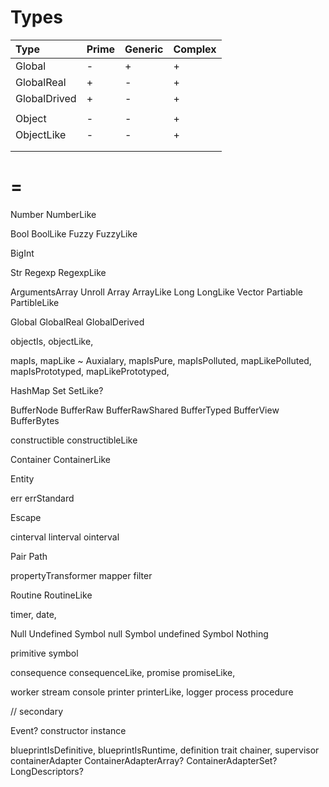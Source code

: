 # Types

| Type         | Prime | Generic | Complex |
|:------------ | ----- | ------- | ------- |
| Global       |   -   |    +    |    +    |
| GlobalReal   |   +   |    -    |    +    |
| GlobalDrived |   +   |    -    |    +    |
|              |       |         |         |
| Object       |   -   |    -    |    +    |
| ObjectLike   |   -   |    -    |    +    |
|              |       |         |         |
|              |       |         |         |

# =

Number
NumberLike

Bool
BoolLike
Fuzzy
FuzzyLike

BigInt

Str
Regexp
RegexpLike

ArgumentsArray
Unroll
Array
ArrayLike
Long
LongLike
Vector
Partiable
PartibleLike

Global
GlobalReal
GlobalDerived

objectIs,
objectLike,

mapIs,
mapLike ~ Auxialary,
mapIsPure,
mapIsPolluted,
mapLikePolluted,
mapIsPrototyped,
mapLikePrototyped,

HashMap
Set
SetLike?

BufferNode
BufferRaw
BufferRawShared
BufferTyped
BufferView
BufferBytes

constructible
constructibleLike

Container
ContainerLike

Entity

err
errStandard

Escape

cinterval
linterval
ointerval

Pair
Path

propertyTransformer
mapper
filter

Routine
RoutineLike

timer,
date,

Null
Undefined
Symbol null
Symbol undefined
Symbol Nothing

primitive
symbol

consequence
consequenceLike,
promise
promiseLike,

worker
stream
console
printer
printerLike,
logger
process
procedure

// secondary

Event?
constructor
instance

blueprintIsDefinitive,
blueprintIsRuntime,
definition
trait
chainer,
supervisor
containerAdapter
ContainerAdapterArray?
ContainerAdapterSet?
LongDescriptors?
